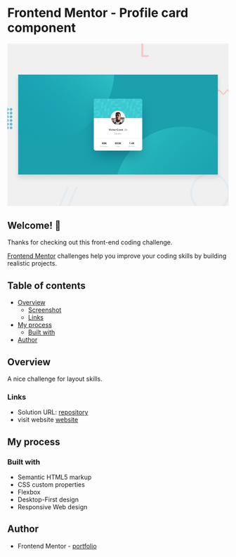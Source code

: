 # Frontend Mentor - Profile card component

![Design preview for the Profile card component coding challenge](./design/desktop-preview.jpg)

## Welcome! 👋

Thanks for checking out this front-end coding challenge.

[Frontend Mentor](https://www.frontendmentor.io) challenges help you improve your coding skills by building realistic projects.

## Table of contents

- [Overview](#overview)
  - [Screenshot](#screenshot)
  - [Links](#links)
- [My process](#my-process)
  - [Built with](#built-with)
- [Author](#author)

## Overview
A nice challenge for layout skills.

### Links

- Solution URL: [repository](https://github.com/zlatozaraZlatkova/profile-card-component)
- visit website [website](https://user-card-componen.netlify.app/)


## My process

### Built with

- Semantic HTML5 markup
- CSS custom properties
- Flexbox
- Desktop-First design
- Responsive Web design


## Author

- Frontend Mentor - [portfolio](https://www.frontendmentor.io/profile/zlatozaraZlatkova)

